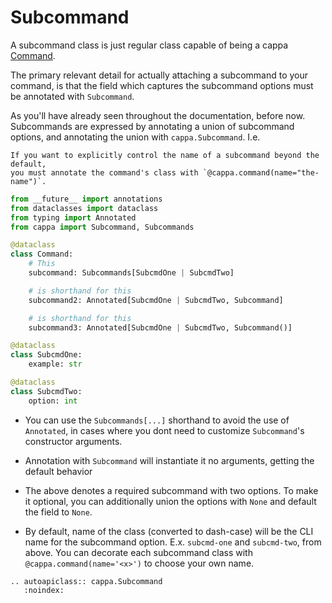 # Subcommand

A subcommand class is just regular class capable of being a cappa
[Command](./command.md).

The primary relevant detail for actually attaching a subcommand to your command,
is that the field which captures the subcommand options must be annotated with
`Subcommand`.

As you'll have already seen throughout the documentation, before now.
Subcommands are expressed by annotating a union of subcommand options, and
annotating the union with `cappa.Subcommand`. I.e.

```{note}
If you want to explicitly control the name of a subcommand beyond the default,
you must annotate the command's class with `@cappa.command(name="the-name")`.
```

```python
from __future__ import annotations
from dataclasses import dataclass
from typing import Annotated
from cappa import Subcommand, Subcommands

@dataclass
class Command:
    # This
    subcommand: Subcommands[SubcmdOne | SubcmdTwo]

    # is shorthand for this
    subcommand2: Annotated[SubcmdOne | SubcmdTwo, Subcommand]

    # is shorthand for this
    subcommand3: Annotated[SubcmdOne | SubcmdTwo, Subcommand()]

@dataclass
class SubcmdOne:
    example: str

@dataclass
class SubcmdTwo:
    option: int
```

- You can use the `Subcommands[...]` shorthand to avoid the use of `Annotated`,
  in cases where you dont need to customize `Subcommand`'s constructor
  arguments.

- Annotation with `Subcommand` will instantiate it no arguments, getting the
  default behavior

- The above denotes a required subcommand with two options. To make it optional,
  you can additionally union the options with `None` and default the field to
  `None`.

- By default, name of the class (converted to dash-case) will be the CLI name
  for the subcommand option. E.x. `subcmd-one` and `subcmd-two`, from above. You
  can decorate each subcommand class with `@cappa.command(name='<x>')` to choose
  your own name.

```{eval-rst}
.. autoapiclass:: cappa.Subcommand
   :noindex:
```
